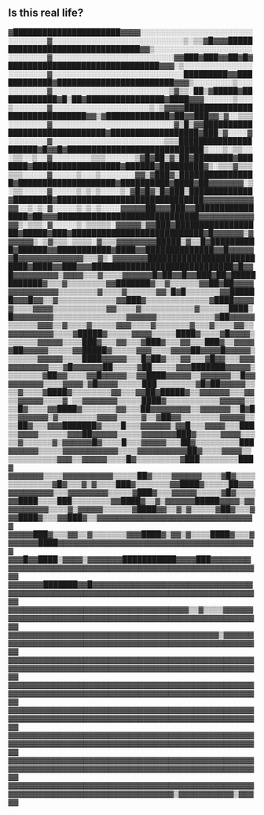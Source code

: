 ## Is this real life?

▓██████████████████████▓▓▓▓░░░░░░░░░░░░░░░░░░░░░░░░░░░░░░░▓░░░░░░░░░░░░░░░░░░░░░░░░░░░▒░▒▒▓█▓▓▓█████
███████████████████████████▓▓▒░░░░░░░░░░░░░░░░░░░░░░░░░░░░▓░░░░░░░░░░░░░░░░░░░░░░░░░▓▓███▓███▓▓██▓█▓
███████████████████████████████▓▓▓░▒░░░░░░░░░░░░░░░░░░░░░░▓░░░░░░░░░░░░░░░░░░░░░░░░░░░█████████▓▓███
█████████▓████████████████████████▓▓▓▒░░░░░░░░▒░░░░░░░░░░░▓░░░░░░░░░░░░░░░░░░░░░░░░▒▓▒▒░██▒▓█████▓██
██████████▓█▒██▓████████████████▓████▓▓▓░░░░░░▒░░░▒░░░░░░░▓░░░░░░░░░░░░░░░░░░░░▒░▒▓▓▓▓██████████████
████████████████▓▓▒▓█████████████▓██▓▓███▓▓▒▓░░▒▒▒░░░░░░░░▓░░░░░░░░░░░░░░░░░░░░░░░░░▓▒█▒▓▓██████████
████████████████████▓██████████████████▓███▒▓░░░░▓░░░░░░░░▓░░░░░░░░░░░░░░░░░░░░░░░▒▒▒███████████████
██████▓█▓▓█▓████████████████████████████▒░░░▒░▒▒░░░▒▒░░▒░░▓░░░░░░░░▒▒▒░░░░░░▒▓█▓██▒▓▒██▓████████▓███
████▓██████████████████▓██████▓█████████▓▒░▒▒▒▓▒▒▒▒▒▒░░░░░▓░░░░░▒░░░▒░░░░░░░▓▓▒▓███▓▒███████████████
█▓████████████████████▓██████████▓████▓██▓▓▓▓▓▓▓░▒░▒▒░░░░░▓░░░░░▒░▒░▒░░░░▒░▓█▓█▓▒█▓███▒█████████████
▓████████▓██████████████████████████████▓▓▓▓▓▓▓▓▓▓▓▓░░▒░▒░▓░░░░░▒░▒░▒░░░░▓▓▓▓▓██▓▓▓███▓▓████████████
████▓██▓▓▓█████████████████████████████▓▓▓▓▓▓▓▓▓▓▓▓▓▒░▒▒▒░▓░░░░░▒░▒▒▒▒▒░▓▓▓▓▓▒▓▓███▓████████████████
██▓█████▓███▓███████████████████████████▓█▓▓▓▓▓▓▒▓▓▓▓▓▓▒░▒▓▒▒▒░▒▒▒▒░▓▒▒▒▓▓▓▓▓▓▓▓█████▒▓▒▒█▓█████████
█▓██████▓▓███████████▓████▓▓██████████████▓▓█▓▓▓▓▓▓█▓▓▓▓▓▓▓▓▓▓▓▓▓▒▒▒▓▒░▓▓▓▓▓▓▓██████████████████████
████▓████▓▓███▓▓▓█████████████████████████████▓█▓▓█▓▓▓▓▓▓▓▓▓▒▓▓▓▓▒▒▒▓▒▒▒▒▓▓▓▓▓▓█▓██▓▓█▓▓███▓██▓█████
███████▓▒▒▒▓▒▒▒▒▒▒▒▒▓▓███████▓▒▒▓▒▒▒▒▒▒▓▓██▓██▓▓▓▓▓▓▓▓▓▓▓▓▓▓▒▒▒▒▒▒▒▒▓▒▒▒▒▓▒▒▒▒▒▒▓▓▒█▓█▒▒▒▒▒▒▒▓▓█████
█▓▓▓█▓▓▒▒▓▒▒▒▒▒▒▒▒▒▒▒▒▓▓███▓▒▒▒▒▒▒▒▒▒▒▒▒▒▓████▓▓▓▓▓▒▒▒▒▓▓▓▓▒▒▒▒▒▒▒▒▒▒▒▓▓▒▒▒▒▓▒▒▒▒▒▒▒▒▒▒▒▓▒▒▒▒▒▒████▒
█▓▓▓▓▓▓▓▓▒▒▒▒▒▒▒▒▒▒▒▒▒▒▒▓▓▓▓▓▓▒▒▒▒▒▒▒▒▒▒▒▒▓██▓▓▓▓▓▒▒▒▒▒▒▓▓▓▒▒▓▒▒▒▒▓▒▒▒▒▒▓▓▓▒▒▒▒▓▒▒▒▒▒▒▒▓▒▒▒▓▒▒▒▒▓▓▒▒
▓▓▓▓▓▓▓▓▓▒▒▒▒▓█████▓▒▒▒▒▒▓▓▓▓▒▒▒▒▒████▓▒▒▒▒▓█▓▓▓▓▒▒▒▒▒▒▒▓▓▓▓▓▒▒▒▒███▓▒▒▒▓▓▒▒▒▓███▓▒▒▒▓▓▒▒▒███▓▒▒▓▓▓▓
▓██▓▓▓▓▓▒▒▒▒▒▓▓█████▓▒▒▒▒▒▓▓▓▒▒▒▒▓▓▓▓██▓▓▓▓█▓▓▓▓▓▒▒▒▒▒▒▒▓▓▓▓▓▒▒▒▒████▓▓▓▓▓▒▒▒█▓██▓▒▒▒▓▓▒▒▒▓█▓▓▒▒▒▓▓▓
▓▓▓▓▓▓▓▓▒▒▒▓█▓▓▓▓▓▓██▒▒▒▒▒▓██▒▒▒▒▒▓▓▓███████▓▓▓▓▓▒▒▒▒▒▒▒▒▓██▓▓▒▒▒▒▓▓█▓▓▓▓▓▒▒▓▓████▓▓▓▓▓▒▒▓▓▓▓▓▓▒▒█▓▓
▓▓▓▓▓▓▓▒▒▒▒▓▓▓▓▒▓█▓▓▓▓▒▒▒▒▒███▒▒▒▒▒▒▒▒▓█▓██▓▓▓▓▓▒▒▒▒▓▒▒▒▒▓████▓▒▒▒▒▒▒▒▒▓▓▒▒▒▓▓██▓█████▓▒▒▓▓▓▓▓▓▒▒▒▓▓
▒▒▓▓▓▓▓▒▒▒▒▓░▒▒▓▓▓▓▓▓▓▒▒▒▒▒████▓▒▒▒▒▒▒▒▒▒▒▒▓▓▓▓▓▒▒▒▒█▓▒▒▒▒▓▓████▓▒▒▒▒▒▒▒▓▓▒▒▒██▓▓▓▓▓▓▓▓▒▒▓▓▓▓▓▓▒▒█▓█
▒▒▓▓▓▓▓▓▒▓▒▒▒▒▒▒▒▒▓▓▓▓▒▒▒▒▒▓▒▒▓██▓▓▒▒▒▒▒▒▒▒▓▓▓▓▓▒▒▒▒██▓▒▒▒▓▓▓███████▓▒▒▒▒█▒▒▒▓▓▓▓▓▓▒▓▓█▒▒▒▓▓▓▓▒▒▒███
▒▒▓▓▓▓▒▒▒▒▒▒▓▓▓██▓▓▓▓▓▒▒▒▒▒▓▓▓▓▓▓▓███▓▒▒▒▒▒▓▓▓▓▒▒▒▒▒▓▒▒▒▒▒▒▓▒▓▓▓▓▓▓█▓▒▒▒▒█▒▒▒▓▓▓▓▓▒▒▒██▓▒▒▒▒▒▒▒▒▒███
▓▓▓▓▓▓▒▒▒▒▒▓▓▓▓▓▓▓▓▓▓▓▒▒▒▒▓▓▓▓▓▓▓▓▓▓██▓▒▒▒▒▓▓▓▓▒▒▒▒▒▒▒▒▒▒▒▒▓▓▓▒▒▓▓▓▓▓▒▒▒▒█▓▒▒▒▒▒▒▒▒▒▓███▒▒▒▒▒▒▒▒███▓
▓▓▓▓▓▓▓▒▒▒▒▓▓▓▓▓▓▓▓▓▓▒▒▒▒▒██▓▒▒▒▒▓▓▓▓▓▓▒▒▒▒▓█▓▒▒▒▒▒▒▒▒▒▒▒▒▒▓█▓▒▒▒▓▒▓▒▒▒▒███▓▒▒▒▒▒▒▒▓▓████▓▒▒▒▒▒██▓▓▓
▓▓▓▓▓▓▓▓▓▒▒▒▓▓▓▓▓▓▓▓▒▒▒▒▒▓███▓▒▒▒▓▓▓▓▓▒▒▒▒▒▓█▓▒▒▒▒▓▓████▒▒▒▒███▒▒▒▒▒▒▒▒▓▓████▓▒▒▓▒▓▓▓▓▓▓█████▓▓▓▓▒▓▓
▓▓▓▓▓▓▓▓▒▒▒▒▓▒▓▓▓▓▓▒▒▒▒▒▒▓████▓▓▒▒▓▒▓▒▒▒▒▒▓██▓▒▒▒▓▓▓████▓▒▒▒▓▓███▓▒▒▓▓▓▓▓▓▓▓▓▓▓▓▓▓▓▓▓▓▓▓▓▓▓▓▓▓▓▓▓▓▓▓
▓▓▓▓▓███▓▒▒▒▓▓▒▒▓▒▒▒▒▒▒▒▓▓▓████▓▒▓▓▒▓▒▒▒▒████▓▒▒▒▓▓▓▓▓▓▓████▓▓▓▓▓▓▓▓▓▓▓▓▓▓▓▓▓▓▓▓▓▓▓▓▓▓▓▓▓▓▓▓▓▓▓▓▓▓▓▓
▓▓▓█▓▓████▒▓▓▓▓▒▓▓▓▓▓▓▓███████████▓▓▓▓███▓▓▓▓▓▓▓▓▓▓▓▓▓▓▓▓▓▓▓▓▓▓▓▓▓▓▓▓▓▓▓▓▓▓▓▓▓▓▓▓▓▓▓▓▓▓▓▓▓▓▓▓▓▓▓▓▓▓▓
▓▓▓▓▓▓▓███████▓▓█▓▓▓▓▓▓▓▓▓▓▓▓▓▓▓▓▓▓▓▓▓▓▓▓▓▓▓▓▓▓▓▓▓▓▓▓▓▓▓▓▓▓▓▓▓▓▓▓▓▓▓▓▓▓▓▓▓▓▓▓▓▓▓▓▓▓▓▓▓▓▓▓▓▓▓▓▓▓▓▓▓▓▓
▓▓▓▓▓▓▓▓▓▓▓▓▓▓▓▓▓▓▓▓▓▓▓▓▓▓▓▓▓▓▓▓▓▓▓▓▒▒▓▒▒▒▒▓▓▓▓▓▓▓▓▓▓▓▓▓▓▓▓▓▓▓▓▓▓▓▓▓▓▓▓▓▓▓▓▓▓▓▓▓▓▓▓▓▓▓▓▓▓▓▓▓▓▓▓▓▓▓▓▓
▓▓▓▓▓▓▓▓▓▓▓▓▓▓▓▓▓▓▓▓▓▓▓▓▓▓▓▓▓▓▓▓▓▓▓▓▓▓▓▓▓▓▒▓▓▓▓▓▓▓▓▓▓▓▓▓▓▓▓▓▓▓▓▓▓▓▓▓▓▓▓▓▓▓▓▓▓▓▓▓▓▓▓▓▓▓▓▓▓▓▓▓▓▓▓▓▓▓▓▓
▓▓▓▓▓▓▓▓▓▓▓▓▓▓▓▓▓▓▓▓▓▓▓▓▓▓▓▓▓▓▓▓▓▓▓▓▓▓▓▓▓▓▓▓▓▓▓▓▓▓▓▓▓▓▓▓▓▓▓▓▓▓▓▓▓▓▓▓▓▓▓▓▓▓▓▓▓▓▓▓▓▓▓▓▓▓▓▓▓▓▓▓▓▓▓▓▓▓▓▓
▓▓▓▓▓▓▓▓▓▓▓▓▓▓▓▓▓▓▓▓▓▓▓▓▓▓▓▓▓▓▓▓▓▓▓▓▓▓▓▓▓▓▓▓▓▓▓▓▓▓▓▓▓▓▓▓▓▓▓▓▓▓▓▓▓▓▓▓▓▓▓▓▓▓▓▓▓▓▓▓▓▓▓▓▓▓▓▓▓▓▓▓▓▓▓▓▓▓▓▓
▓▓▓▓▓▓▓▓▓▓▓▓▓▓▓▓▓▓▓▓▓▓▓▓▓▓▓▓▓▓▓▓▓▓▓▓▓▓▓▓▓▓▓▓▓▓▓▓▓▓▓▓▓▓▓▓▓▓▓▓▓▓▓▓▓▓▓▓▓▓▓▓▓▓▓▓▓▓▓▓▓▓▓▓▓▓▓▓▓▓▓▓▓▓▓▓▓▓▓▓
▓▓▓▓▓▓▓▓▓▓▓▓▓▓▓▓▓▓▓▓▓▓▓▓▓▓▓▓▓▓▓▓▓▓▓▓▓▓▓▓▓▓▓▓▓▓▓▓▓▓▓▓▓▓▓▓▓▓▓▓▓▓▓▓▓▓▓▓▓▓▓▓▓▓▓▓▓▓▓▓▓▓▓▓▓▓▓▓▓▓▓▓▓▓▓▓▓▓▓▓
▓▓▓▓▓▓▓▓▓▓▓▓▓▓▓▓▓▓▓▓▓▓▓▓▓▓▓▓▓▓▓▓▓▓▓▓▓▓▓▓▓▓▓▓▓▓▓▓▓▓▓▓▓▓▓▓▓▓▓▓▓▓▓▓▓▓▓▓▓▓▓▓▓▓▓▓▓▓▓▓▓▓▓▓▓▓▓▓▓▓▓▓▓▓▓▓▓▓▓▓
▓▓▓▓▓▓▓▓▓▓▓▓▓▓▓▓▓▓▓▓▓▓▓▓▓▓▓▓▓▓▓▓▓▓▓▓▓▓▓▓▓▓▓▓▓▓▓▓▓▓▓▓▓▓▓▓▓▓▓▓▓▓▓▓▓▓▓▓▓▓▓▓▓▓▓▓▓▓▓▓▓▓▒▓▓▓▓▓▓▓▓▓▓▓▒▓▓▓▓▓


<!--
**andreshindi/andreshindi** is a ✨ _special_ ✨ repository because its `README.md` (this file) appears on your GitHub profile.

Here are some ideas to get you started:

- 🔭 I’m currently working on ...
- 🌱 I’m currently learning ...
- 👯 I’m looking to collaborate on ...
- 🤔 I’m looking for help with ...
- 💬 Ask me about ...
- 📫 How to reach me: ...
- 😄 Pronouns: ...
- ⚡ Fun fact: ...
-->
